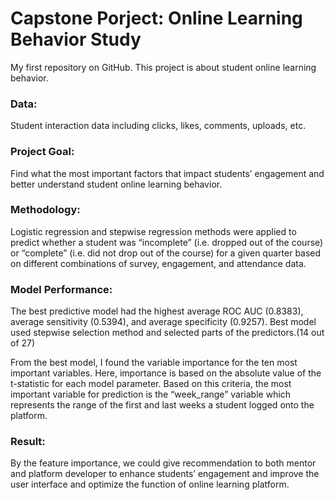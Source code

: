 # Capstone Porject: Online Learning Behavior Study
My first repository on GitHub.
This project is about student online learning behavior.

### Data:
Student interaction data including clicks, likes, comments, uploads, etc. 

### Project Goal: 
Find what the most important factors that impact students’ engagement and better understand student online learning behavior.  

### Methodology: 
Logistic regression and stepwise regression methods were applied to predict whether a student was “incomplete” (i.e. dropped out of the course) or “complete” (i.e. did not drop out of the course) for a given quarter based on different combinations of survey, engagement, and attendance data.

### Model Performance: 
The best predictive model had the highest average ROC AUC (0.8383), average sensitivity (0.5394), and average specificity (0.9257).
Best model used stepwise selection method and selected parts of the predictors.(14 out of 27)

From the best model, I found the variable importance for the ten most important variables.
Here, importance is based on the absolute value of the t-statistic for each model parameter. Based on this criteria, the most important variable for prediction is the “week_range” variable which represents the range of the first and last weeks a student logged onto the platform. 

### Result:
By the feature importance, we could give recommendation to both mentor and platform developer to enhance students’ engagement and improve the user interface and optimize the function of online learning platform.
